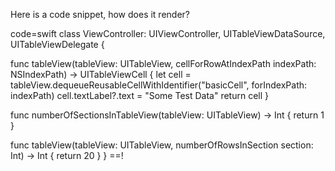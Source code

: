 <!--
Title: Test Code
Date: 2000/01/01
Template: post
-->

Here is a code snippet, how does it render?

code=swift
class ViewController: UIViewController, UITableViewDataSource, UITableViewDelegate {

  func tableView(tableView: UITableView, cellForRowAtIndexPath indexPath: NSIndexPath) -> UITableViewCell {
    let cell = tableView.dequeueReusableCellWithIdentifier("basicCell", forIndexPath: indexPath)
    cell.textLabel?.text = "Some Test Data"
    return cell
  }

  func numberOfSectionsInTableView(tableView: UITableView) -> Int {
    return 1
  }

  func tableView(tableView: UITableView, numberOfRowsInSection section: Int) -> Int {
    return 20
  }
}
==!
